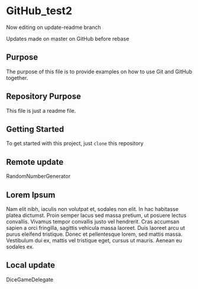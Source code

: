 # GitHub_test2


Now editing on update-readme branch

Updates made on master on GitHub before rebase

## Purpose

The purpose of this file is to provide examples on how to use Git and GitHub together.

## Repository Purpose

This file is just a readme file.

## Getting Started

To get started with this project, just `clone` this repository

## Remote update

RandomNumberGenerator

## Lorem Ipsum

Nam elit nibh, iaculis non volutpat et, sodales non elit. In hac habitasse platea dictumst. Proin semper lacus sed massa pretium, ut posuere lectus convallis. Vivamus tempor convallis justo vel hendrerit. Cras accumsan sapien a orci fringilla, sagittis vehicula massa laoreet. Duis laoreet arcu ut purus eleifend tristique. Donec et pellentesque lorem, sed mattis massa. Vestibulum dui ex, mattis vel tristique eget, cursus ut mauris. Aenean eu sodales ex.

## Local update

DiceGameDelegate
